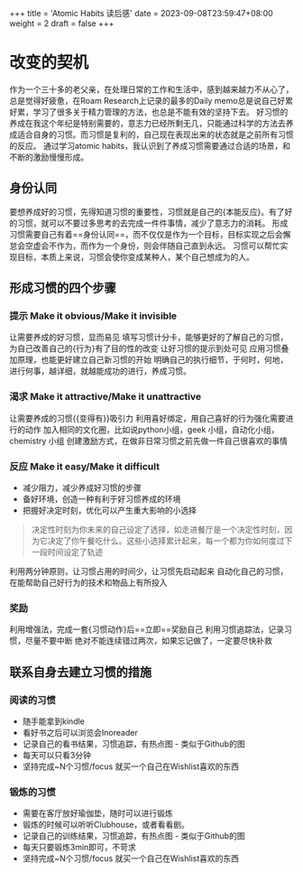 +++
title = 'Atomic Habits 读后感'
date = 2023-09-08T23:59:47+08:00
weight = 2
draft = false
+++



# 改变的契机

作为一个三十多的老父亲，在处理日常的工作和生活中，感到越来越力不从心了，总是觉得好疲惫，在Roam Research上记录的最多的Daily memo总是说自己好累好累，学习了很多关于精力管理的方法，也总是不能有效的坚持下去。
好习惯的养成在我这个年纪是特别需要的，意志力已经所剩无几，只能通过科学的方法去养成适合自身的习惯。而习惯是复利的，自己现在表现出来的状态就是之前所有习惯的反应。
通过学习atomic habits，我认识到了养成习惯需要通过合适的场景，和不断的激励慢慢形成。

## 身份认同

要想养成好的习惯，先得知道习惯的重要性，习惯就是自己的{本能反应}。有了好的习惯，就可以不要过多思考的去完成一件件事情，减少了意志力的消耗。
形成习惯需要自己有着==身份认同==，而不仅仅是作为一个目标，目标实现之后会懈怠会空虚会不作为，而作为一个身份，则会伴随自己直到永远。
习惯可以帮忙实现目标，本质上来说，习惯会使你变成某种人，某个自己想成为的人。



## 形成习惯的四个步骤

### 提示 Make it obvious/Make it invisible

让需要养成的好习惯，显而易见
填写习惯计分卡，能够更好的了解自己的习惯，为自己改善自己的{行为}有了目的性的改变
让好习惯的提示到处可见
应用习惯叠加原理，也能更好建立自己新习惯的开始
明确自己的执行细节，于何时，何地，进行何事，越详细，就越能成功的进行，养成习惯。




### 渴求 Make it attractive/Make it unattractive

让需要养成的习惯{{变得有}}吸引力
利用喜好绑定，用自己喜好的行为强化需要进行的动作 
加入相同的文化圈，比如说python小组，geek 小组，自动化小组，chemistry 小组
创建激励方式，在做非日常习惯之前先做一件自己很喜欢的事情

### 反应 Make it easy/Make it difficult

- 减少阻力，减少养成好习惯的步骤	
- 备好环境，创造一种有利于好习惯养成的环境
- 把握好决定时刻，优化可以产生重大影响的小选择

>决定性时刻为你未来的自己设定了选择，如走进餐厅是一个决定性时刻，因为它决定了你午餐吃什么。这些小选择累计起来，每一个都为你如何度过下一段时间设定了轨迹

利用两分钟原则，让习惯占用的时间少，让习惯先启动起来
自动化自己的习惯，在能帮助自己好行为的技术和物品上有所投入

### 奖励

利用增强法，完成一套{习惯动作}后==立即==奖励自己
利用习惯追踪法，记录习惯，尽量不要中断
绝对不能连续错过两次，如果忘记做了，一定要尽快补救



## 联系自身去建立习惯的措施

### 阅读的习惯

- 随手能拿到kindle
- 看好书之后可以浏览会Inoreader
- 记录自己的看书结果，习惯追踪，有热点图 - 类似于Github的图
- 每天可以只看3分钟
- 坚持完成~N个习惯/focus 就买一个自己在Wishlist喜欢的东西

### 锻炼的习惯

- 需要在客厅放好瑜伽垫，随时可以进行锻炼
- 锻炼的时候可以听听Clubhouse，或者看看剧。
- 记录自己的训练结果，习惯追踪，有热点图 - 类似于Github的图
- 每天只要锻炼3min即可，不苛求
 - 坚持完成~N个习惯/focus 就买一个自己在Wishlist喜欢的东西


